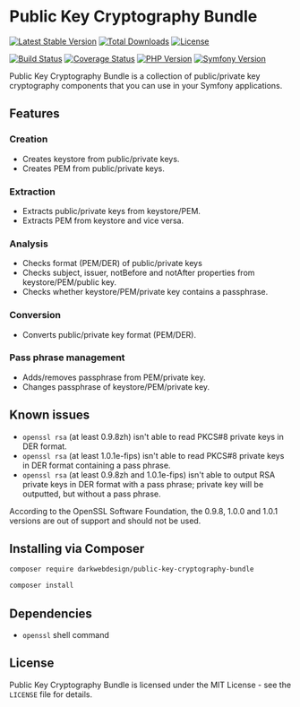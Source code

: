 # Public Key Cryptography Bundle

[![Latest Stable Version](https://poser.pugx.org/darkwebdesign/public-key-cryptography-bundle/v/stable?format=flat)](https://packagist.org/packages/darkwebdesign/public-key-cryptography-bundle)
[![Total Downloads](https://poser.pugx.org/darkwebdesign/public-key-cryptography-bundle/downloads?format=flat)](https://packagist.org/packages/darkwebdesign/public-key-cryptography-bundle)
[![License](https://poser.pugx.org/darkwebdesign/public-key-cryptography-bundle/license?format=flat)](https://packagist.org/packages/darkwebdesign/public-key-cryptography-bundle)

[![Build Status](https://travis-ci.org/darkwebdesign/public-key-cryptography-bundle.svg?branch=1.1)](https://travis-ci.org/darkwebdesign/public-key-cryptography-bundle?branch=1.1)
[![Coverage Status](https://codecov.io/gh/darkwebdesign/public-key-cryptography-bundle/branch/1.1/graph/badge.svg)](https://codecov.io/gh/darkwebdesign/public-key-cryptography-bundle)
[![PHP Version](https://img.shields.io/badge/php-7.2%2B-777BB3.svg)](https://php.net/)
[![Symfony Version](https://img.shields.io/badge/symfony-5.x-93C74B.svg)](https://symfony.com/)

Public Key Cryptography Bundle is a collection of public/private key cryptography components that you can use in your
Symfony applications.

## Features

### Creation

* Creates keystore from public/private keys.
* Creates PEM from public/private keys.

### Extraction

* Extracts public/private keys from keystore/PEM.
* Extracts PEM from keystore and vice versa.

### Analysis

* Checks format (PEM/DER) of public/private keys
* Checks subject, issuer, notBefore and notAfter properties from keystore/PEM/public key.
* Checks whether keystore/PEM/private key contains a passphrase.

### Conversion

* Converts public/private key format (PEM/DER).

### Pass phrase management

* Adds/removes passphrase from PEM/private key.
* Changes passphrase of keystore/PEM/private key.

## Known issues

* `openssl rsa` (at least 0.9.8zh) isn't able to read PKCS#8 private keys in DER format.
* `openssl rsa` (at least 1.0.1e-fips) isn't able to read PKCS#8 private keys in DER format containing a pass phrase.
* `openssl rsa` (at least 0.9.8zh and 1.0.1e-fips) isn't able to output RSA private keys in DER format with a pass phrase;
  private key will be outputted, but without a pass phrase.

According to the OpenSSL Software Foundation, the 0.9.8, 1.0.0 and 1.0.1 versions are out of support and should not be used.

## Installing via Composer

```bash
composer require darkwebdesign/public-key-cryptography-bundle
```

```bash
composer install
```

## Dependencies

* `openssl` shell command

## License

Public Key Cryptography Bundle is licensed under the MIT License - see the `LICENSE` file for details.
